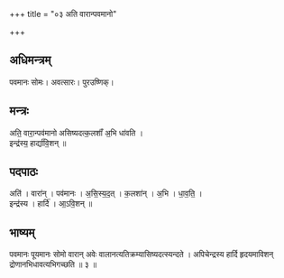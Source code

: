 +++
title = "०३ अति वारान्पवमानो"

+++
## अधिमन्त्रम्
पवमानः सोमः। अवत्सारः। पुरउष्णिक्।

## मन्त्रः
अति॒ वारा॒न्पव॑मानो असिष्यदत्क॒लशाँ॑ अ॒भि धा॑वति ।  
इन्द्र॑स्य॒ हार्द्या॑वि॒शन् ॥

## पदपाठः
अति॑ । वारा॑न् । पव॑मानः । अ॒सि॒स्य॒द॒त् । क॒लशा॑न् । अ॒भि । धा॒व॒ति॒ ।  
इन्द्र॑स्य । हार्दि॑ । आ॒ऽवि॒शन् ॥

## भाष्यम्
पवमानः पूयमानः सोमो वारान् अवेः वालानत्यतिक्रम्यासिष्यदत्स्यन्दते । अपिचेन्द्रस्य हार्दि हृदयमाविशन् द्रोणानभिधावत्यभिगच्छति ॥ ३ ॥